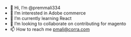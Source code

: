 - 👋 Hi, I’m @premmali334
- 👀 I’m interested in Adobe commerce 
- 🌱 I’m currently learning React
- 💞️ I’m looking to collaborate on contributing for magento
- 📫 How to reach me pmali@corra.com

<!---
premmali334/premmali334 is a ✨ special ✨ repository because its `README.md` (this file) appears on your GitHub profile.
You can click the Preview link to take a look at your changes.
--->
